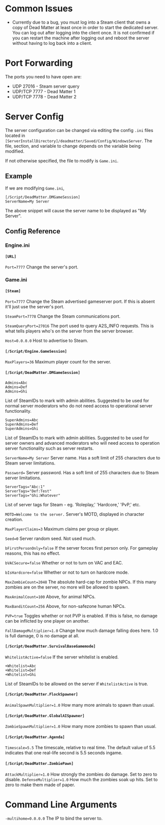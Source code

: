 # Common Issues

* Currently due to a bug, you must log into a Steam client that owns a copy of Dead Matter at least once in order to start the dedicated server. You can log out after logging into the client once. It is not confirmed if you can restart the machine after logging out and reboot the server without having to log back into a client.

# Port Forwarding

The ports you need to have open are:

* UDP 27016 - Steam server query
* UDP/TCP 7777 - Dead Matter 1
* UDP/TCP 7778 - Dead Matter 2

# Server Config

The server configuration can be changed via editing the config `.ini` files located in `[ServerInstallDirectory]/deadmatter/Saved/Config/WindowsServer`. The file, section, and variable to change depends on the variable being modified.

If not otherwise specified, the file to modify is `Game.ini`.

## Example

If we are modifying `Game.ini`,

```
[/Script/DeadMatter.DMGameSession]
ServerName=My Server
```

The above snippet will cause the server name to be displayed as "My Server".

## Config Reference

### Engine.ini

#### `[URL]`

`Port=7777`
Change the server's port.

### Game.ini

#### `[Steam]`

`Port=7777`
Change the Steam advertised gameserver port. If this is absent it'll just use the server's port.

`SteamPort=7778`
Change the Steam communications port.

`SteamQueryPort=27016`
The port used to query A2S_INFO requests. This is what tells players who's on the server from the server browser.

`Host=0.0.0.0`
Host to advertise to Steam.

#### `[/Script/Engine.GameSession]`

`MaxPlayers=36`
Maximum player count for the server.

#### `[/Script/DeadMatter.DMGameSession]`

```
Admins=Abc
Admins=Def
Admins=Ghi
```
List of SteamIDs to mark with admin abilities. Suggested to be used for normal server moderators who do not need access to operational server functionality.

```
SuperAdmins=Abc
SuperAdmins=Def
SuperAdmins=Ghi
```
List of SteamIDs to mark with admin abilities. Suggested to be used for server owners and advanced moderators who will need access to operation server functionality such as server restarts.

`ServerName=My Server`
Server name. Has a soft limit of 255 characters due to Steam server limitations.

`Password=`
Server password. Has a soft limit of 255 characters due to Steam server limitations.

```
ServerTags="Abc:1"
ServerTags="Def:Test"
ServerTags="Ghi:Whatever"
```
List of server tags for Steam - eg. 'Roleplay,' 'Hardcore,' 'PvP,' etc.

`MOTD=Welcome to the server.`
Server's MOTD, displayed in character creation.

`MaxPlayerClaims=3`
Maximum claims per group or player.

`Seed=0`
Server random seed. Not used much.

`bFirstPersonOnly=false`
If the server forces first person only. For gameplay reasons, this has no effect.

`bVACSecure=false`
Whether or not to turn on VAC and EAC.

`bIsHardcore=false`
Whether or not to turn on hardcore mode.

`MaxZombieCount=2048`
The absolute hard-cap for zombie NPCs. If this many zombies are on the server, no more will be allowed to spawn.

`MaxAnimalCount=100`
Above, for animal NPCs.

`MaxBanditCount=256`
Above, for non-safezone human NPCs.

`PVP=true`
Toggles whether or not PVP is enabled. If this is false, no damage can be inflicted by one player on another.

`FallDamageMultiplier=1.0`
Change how much damage falling does here. 1.0 is full damage, 0 is no damage at all.

#### `[/Script/DeadMatter.SurvivalBaseGamemode]`

`WhitelistActive=false`
If the server whitelist is enabled.

```
+Whitelist=Abc
+Whitelist=Def
+Whitelist=Ghi
```
List of SteamIDs to be allowed on the server if `WhitelistActive` is true.

#### `[/Script/DeadMatter.FlockSpawner]`

`AnimalSpawnMultiplier=1.0`
How many more animals to spawn than usual.

#### `[/Script/DeadMatter.GlobalAISpawner]`

`ZombieSpawnMultiplier=1.0`
How many more zombies to spawn than usual.

#### `[/Script/DeadMatter.Agenda]`

`Timescale=5.5`
The timescale, relative to real time. The default value of 5.5 indicates that one real-life second is 5.5 seconds ingame.

#### `[/Script/DeadMatter.ZombiePawn]`

`AttackMultiplier=1.0`
How strongly the zombies do damage. Set to zero to disable.
`DefenseMultiplier=1.0`
How much the zombies soak up hits. Set to zero to make them made of paper.

# Command Line Arguments

`-multihome=0.0.0.0`
The IP to bind the server to.

